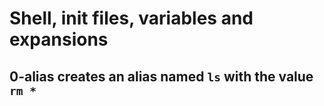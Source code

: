 # Shell, init files, variables and expansions  

## 0-alias creates an alias named `ls` with the value `rm *`  
